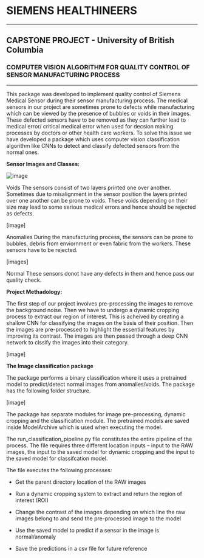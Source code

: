 # SIEMENS HEALTHINEERS 
-------------------------------------------
## CAPSTONE PROJECT - University of British Columbia 

### COMPUTER VISION ALGORITHM FOR QUALITY CONTROL OF SENSOR MANUFACTURING PROCESS
------------------------------------------------------

This package was developed to implement quality control of Siemens Medical Sensor during their sensor manufacturing process.
The medical sensors in our project are sometimes prone to defects while manufacturing which can be viewed by the presence of bubbles or voids in their images. 
These defected sensors have to be removed as they can further lead to medical error/ critical medical error when used for decsion making processes by doctors or other health care workers. To solve this issue we have developed a package which uses computer vision classification algorithm like CNNs to detect and classify defected sensors from the normal ones. 

**Sensor Images and Classes:**

![image](~images/voids.jpg)


Voids
The sensors consist of two layers printed one over another. Sometimes due to misalignment in the sensor position the layers printed over one another can be prone to voids. These voids depending on their size may lead to some serious medical errors and hence should be rejected as defects.

[image]

Anomalies
During the manufacturing process, the sensors can be prone to bubbles, debris from enviornment or even fabric from the workers. These sensors have to be rejected. 

[images]

Normal
These sensors donot have any defects in them and hence pass our quality check.


**Project Methadology:**

The first step of our project involves pre-processing the images to remove the background noise. Then we have to undergo a dynamic cropping process to extract our region of interest. This is acheived by creating a shallow CNN for classifying the images on the basis of their position. Then the images are pre-processed to highlight the essential features by improving its contrast. The images are then passed through a deep CNN network to clssify the images into their category. 

[image]


**The Image classification package**

The package performs a binary classification where it uses a pretrained model to predict/detect normal images from anomalies/voids. The package has the following folder structure. 

[image]

The package has separate modules for image pre-processing, dynamic cropping and the classification module. The pretrained models are saved inside ModelArchive which is used when executing the model. 

The run_classification_pipeline.py file constitutes the entire pipeline of the process.  The file requires three different location inputs – input to the RAW images, the input to the saved model for dynamic cropping and the input to the saved model for classifcation model. 

The file executes the following processes: 

* Get the parent directory location of the RAW images 

* Run a dynamic cropping system to extract and return the region of interest (ROI)

* Change the contrast of the images depending on which line the raw images belong to and send the pre-processed image to the model 

* Use the saved model to predict if a sensor in the image is normal/anomaly 

* Save the predictions in a csv file for future reference  











